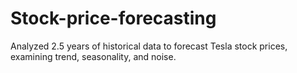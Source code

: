 # Stock-price-forecasting
Analyzed 2.5 years of historical data to forecast Tesla stock prices, examining trend, seasonality, and noise.
